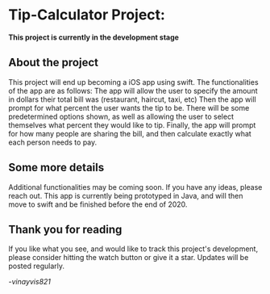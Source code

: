 # Tip-Calculator Project:

**This project is currently in the development stage**

## About the project
This project will end up becoming a iOS app using swift. The functionalities of the app are as follows: 
The app will allow the user to specify the amount in dollars their total bill was (restaurant, haircut, taxi, etc)
Then the app will prompt for what percent the user wants the tip to be. There will be some predetermined options shown,
as well as allowing the user to select themselves what percent they would like to tip.
Finally, the app will prompt for how many people are sharing the bill, and then calculate exactly what each person needs to pay.

## Some more details
Additional functionalities may be coming soon. If you have any ideas, please reach out. This app is currently being prototyped in 
Java, and will then move to swift and be finished before the end of 2020.

## Thank you for reading
If you like what you see, and would like to track this project's development, please consider hitting the watch button or give it a star. Updates 
will be posted regularly.

_-vinayvis821_

